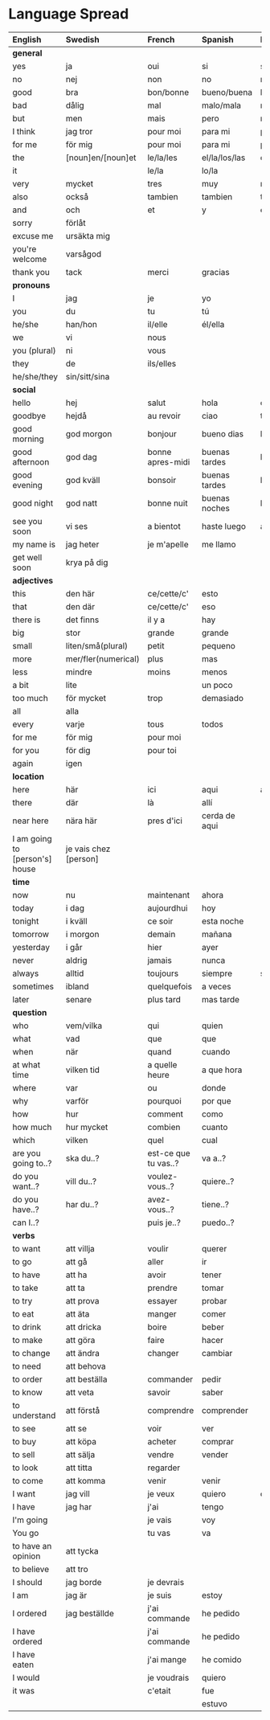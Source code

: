 # Language Spread

| English                        | Swedish               | French               | Spanish       | Portugese         | Italian         |
| :----------------------------- | :-------------------- | :------------------- | :------------ | :---------------- | :-------------- |
| **general**                    |                       |                      |               |                   |                 |
| yes                            | ja                    | oui                  | si            | si                | si              |
| no                             | nej                   | non                  | no            | nao               | no              |
| good                           | bra                   | bon/bonne            | bueno/buena   | bom/boa/bons/boas | buono           |
| bad                            | dålig                 | mal                  | malo/mala     | mau               | cattivo/cattiva |
| but                            | men                   | mais                 | pero          | mas(mash or mass) | ma              |
| I think                        | jag tror              | pour moi             | para mi       | para mim          | per me          |
| for me                         | för mig               | pour moi             | para mi       | para mim          | per me          |
| the                            | [noun]en/[noun]et     | le/la/les            | el/la/los/las | o/a/os/as         |                 |
| it                             |                       | le/la                | lo/la         |                   |                 |
| very                           | mycket                | tres                 | muy           | muito             | molto           |
| also                           | också                 | tambien              | tambien       | tambem            | anche           |
| and                            | och                   | et                   | y             | e                 | e               |
| sorry                          | förlåt                |                      |               |                   |                 |
| excuse me                      | ursäkta mig           |                      |               |                   |                 |
| you're welcome                 | varsågod              |                      |               |                   |                 |
| thank you                      | tack                  | merci                | gracias       |                   |                 |
| **pronouns**                   |                       |                      |               |                   |                 |
| I                              | jag                   | je                   | yo            |                   |                 |
| you                            | du                    | tu                   | tú            |                   |                 |
| he/she                         | han/hon               | il/elle              | él/ella       |                   |                 |
| we                             | vi                    | nous                 |               |                   |                 |
| you (plural)                   | ni                    | vous                 |               |                   |                 |
| they                           | de                    | ils/elles            |               |                   |                 |
| he/she/they                    | sin/sitt/sina         |                      |               |
| **social**                     |                       |                      |               |                   |                 |
| hello                          | hej                   | salut                | hola          | ola               | ciao            |
| goodbye                        | hejdå                 | au revoir            | ciao          | tchau             | arrivederci     |
| good morning                   | god morgon            | bonjour              | bueno dias    | bom dia           | buongiorno      |
| good afternoon                 | god dag               | bonne apres-midi     | buenas tardes | boa tarde         | buon pomeriggio |
| good evening                   | god kväll             | bonsoir              | buenas tardes | boa tarde         | buona serata    |
| good night                     | god natt              | bonne nuit           | buenas noches | boa noite         | buona notte     |
| see you soon                   | vi ses                | a bientot            | haste luego   | ate logo          | a dopo          |
| my name is                     | jag heter             | je m'apelle          | me llamo      |                   |                 |
| get well soon                  | krya på dig           |                      |
| **adjectives**                 |                       |                      |               |                   |                 |
| this                           | den här               | ce/cette/c'          | esto          |                   |                 |
| that                           | den där               | ce/cette/c'          | eso           |                   |                 |
| there is                       | det finns             | il y a               | hay           |
| big                            | stor                  | grande               | grande        |                   |                 |
| small                          | liten/små(plural)     | petit                | pequeno       |                   |                 |
| more                           | mer/fler(numerical)   | plus                 | mas           |                   |                 |
| less                           | mindre                | moins                | menos         |                   |                 |
| a bit                          | lite                  |                      | un poco       |                   |                 |
| too much                       | för mycket            | trop                 | demasiado     |                   | troppo          |
| all                            | alla                  |                      |               |                   |                 |
| every                          | varje                 | tous                 | todos         |                   |                 |
| for me                         | för mig               | pour moi             |               |                   |                 |
| for you                        | för dig               | pour toi             |               |                   |                 |
| again                          | igen                  |                      |
| **location**                   |                       |                      |               |                   |                 |
| here                           | här                   | ici                  | aqui          | aqui              | qui             |
| there                          | där                   | là                   | allí          |                   |                 |
| near here                      | nära här              | pres d'ici           | cerda de aqui |                   |                 |
| I am going to [person's] house | je vais chez [person] |                      |               |                   |                 |
| **time**                       |                       |                      |               |                   |                 |
| now                            | nu                    | maintenant           | ahora         |
| today                          | i dag                 | aujourdhui           | hoy           |
| tonight                        | i kväll               | ce soir              | esta noche    |
| tomorrow                       | i morgon              | demain               | mañana        |
| yesterday                      | i går                 | hier                 | ayer          |
| never                          | aldrig                | jamais               | nunca         |
| always                         | alltid                | toujours             | siempre       | sempre            | sempre          |
| sometimes                      | ibland                | quelquefois          | a veces       |                   |                 |
| later                          | senare                | plus tard            | mas tarde     |                   |                 |
| **question**                   |                       |                      |               |
| who                            | vem/vilka             | qui                  | quien         |
| what                           | vad                   | que                  | que           |
| when                           | när                   | quand                | cuando        |
| at what time                   | vilken tid            | a quelle heure       | a que hora    |
| where                          | var                   | ou                   | donde         |
| why                            | varför                | pourquoi             | por que       |
| how                            | hur                   | comment              | como          |
| how much                       | hur mycket            | combien              | cuanto        |
| which                          | vilken                | quel                 | cual          |
| are you going to..?            | ska du..?             | est-ce que tu vas..? | va a..?       |
| do you want..?                 | vill du..?            | voulez-vous..?       | quiere..?     |
| do you have..?                 | har du..?             | avez-vous..?         | tiene..?      |
| can I..?                       |                       | puis je..?           | puedo..?      |
| **verbs**                      |                       |                      |
| to want                        | att villja            | voulir               | querer        |
| to go                          | att gå                | aller                | ir            |
| to have                        | att ha                | avoir                | tener         |
| to take                        | att ta                | prendre              | tomar         |
| to try                         | att prova             | essayer              | probar        |
| to eat                         | att äta               | manger               | comer         |
| to drink                       | att dricka            | boire                | beber         |
| to make                        | att göra              | faire                | hacer         |
| to change                      | att ändra             | changer              | cambiar       |
| to need                        | att behova            |                      |               |
| to order                       | att beställa          | commander            | pedir         |
| to know                        | att veta              | savoir               | saber         |
| to understand                  | att förstå            | comprendre           | comprender    |
| to see                         | att se                | voir                 | ver           |
| to buy                         | att köpa              | acheter              | comprar       |
| to sell                        | att sälja             | vendre               | vender        |
| to look                        | att titta             | regarder             |               |
| to come                        | att komma             | venir                | venir         |
| I want                         | jag vill              | je veux              | quiero        | quero             |                 |
| I have                         | jag har               | j'ai                 | tengo         |
| I'm going                      |                       | je vais              | voy           |
| You go                         |                       | tu vas               | va            |
| to have an opinion             | att tycka             |                      |               |
| to believe                     | att tro               |                      |               |
| I should                       | jag borde             | je devrais           |               |
| I am                           | jag är                | je suis              | estoy         |
| I ordered                      | jag beställde         | j'ai commande        | he pedido     |
| I have ordered                 |                       | j'ai commande        | he pedido     |
| I have eaten                   |                       | j'ai mange           | he comido     |
| I would                        |                       | je voudrais          | quiero        |
| it was                         |                       | c'etait              | fue           |
|                                |                       |                      | estuvo        |
